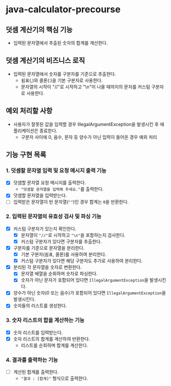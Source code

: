 # java-calculator-precourse

## 덧셈 계산기의 핵심 기능

- 입력된 문자열에서 추출된 숫자의 합계를 계산한다.

## 덧셈 계산기의 비즈니스 로직

- 입력된 문자열에서 숫자를 구분자를 기준으로 추출한다.
  - 쉼표(,)와 콜론(:)을 기본 구분자로 사용한다.
  - 문자열의 시작이 "//"로 시작하고 "\n"이 나올 때까지의 문자를 커스텀 구분자로 사용한다.

## 예외 처리할 사항

- 사용자가 잘못된 값을 입력할 경우 IllegalArgumentException을 발생시킨 후 애플리케이션은 종료한다.
  - 구분자 사이에 0, 음수, 문자 등 양수가 아닌 입력이 들어온 경우 예외 처리

## 기능 구현 목록

### 1. 덧셈할 문자열 입력 및 요청 메시지 출력 기능

- [x] 덧셈할 문자열 요청 메시지를 출력한다.
  - `"덧셈할 문자열을 입력해 주세요."`를 출력한다.
- [x] 덧셈할 문자열을 입력받는다.
- [ ] 입력받은 문자열이 빈 문자열(`""`)인 경우 합계는 `0`을 반환한다.

### 2. 입력된 문자열의 유효성 검사 및 파싱 기능

- [x] 커스텀 구분자가 있는지 확인한다.
    - [x] 문자열이 `"//"`로 시작하고 `"\n"`을 포함하는지 검사한다.
    - [x] 커스텀 구분자가 있다면 구분자를 추출한다.
- [x] 구분자를 기준으로 문자열을 분리한다.
    - [x] 기본 구분자(쉼표, 콜론)를 사용하여 분리한다.
    - [x] 커스텀 구분자가 있다면 해당 구분자도 추가로 사용하여 분리한다.
- [x] 분리된 각 문자열을 숫자로 변환한다.
    - [x] 문자열 배열을 순회하며 숫자로 파싱한다.
    - [x] 숫자가 아닌 문자가 포함되어 있다면 `IllegalArgumentException`을 발생시킨다.
- [x] 양수가 아닌 숫자(0 또는 음수)가 포함되어 있다면 `IllegalArgumentException`을 발생시킨다.
- [x] 숫자들의 리스트를 생성한다.

### 3. 숫자 리스트의 합을 계산하는 기능

- [x] 숫자 리스트를 입력받는다.
- [x] 숫자 리스트의 합계를 계산하여 반환한다.
    - 리스트를 순회하며 합계를 계산한다.

### 4. 결과를 출력하는 기능

- [ ] 계산된 합계를 출력한다.
  - `"결과 : [합계]"` 형식으로 출력한다.